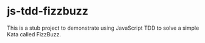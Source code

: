 js-tdd-fizzbuzz
===============

This is a stub project to demonstrate using JavaScript TDD to solve a simple Kata called FizzBuzz.

